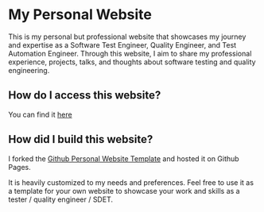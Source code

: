 # My Personal Website

This is my personal but professional website that showcases my journey and expertise as a Software Test Engineer, Quality Engineer, and Test Automation Engineer. Through this website, I aim to share my professional experience, projects, talks, and thoughts about software testing and quality engineering.

## How do I access this website?
You can find it [here](https://abhivaikar.github.io/)

## How did I build this website?
I forked the [Github Personal Website Template](https://github.com/github/personal-website) and hosted it on Github Pages.

It is heavily customized to my needs and preferences. Feel free to use it as a template for your own website to showcase your work and skills as a tester / quality engineer / SDET.
